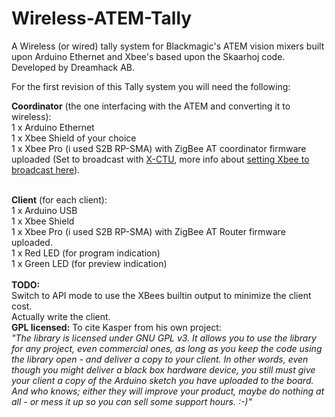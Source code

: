 Wireless-ATEM-Tally
===================

A Wireless (or wired) tally system for Blackmagic's ATEM vision mixers built upon Arduino Ethernet and Xbee's based upon the Skaarhoj code. Developed by Dreamhack AB.

For the first revision of this Tally system you will need the following:

<b>Coordinator</b> (the one interfacing with the ATEM and converting it to wireless):<br />
1 x Arduino Ethernet<br />
1 x Xbee Shield of your choice<br />
1 x Xbee Pro (i used S2B RP-SMA) with ZigBee AT coordinator firmware uploaded (Set to broadcast with <a href="http://www.digi.com/support/productdetail?pid=3352">X-CTU</a>, more info about <a href="https://sites.google.com/site/xbeetutorial/xbee-introduction/zigbee_setup">setting Xbee to broadcast here</a>).<br />

<br />
<b>Client</b> (for each client):<br />
1 x Arduino USB<br />
1 x Xbee Shield<br />
1 x Xbee Pro (i used S2B RP-SMA) with ZigBee AT Router firmware uploaded.<br />
1 x Red LED (for program indication)<br />
1 x Green LED (for preview indication)<br />
<br />
<b>TODO:</b><br />
Switch to API mode to use the XBees builtin output to minimize the client cost.<br />
Actually write the client.
<br />
<b>GPL licensed:</b>
To cite Kasper from his own project: <br/>
<i>"The library is licensed under GNU GPL v3. It allows you to use the library for any project, even commercial ones, as long as you keep the code using the library open - and deliver a copy to your client. In other words, even though you might deliver a black box hardware device, you still must give your client a copy of the Arduino sketch you have uploaded to the board. And who knows; either they will improve your product, maybe do nothing at all - or mess it up so you can sell some support hours. :-)"</i><br />
